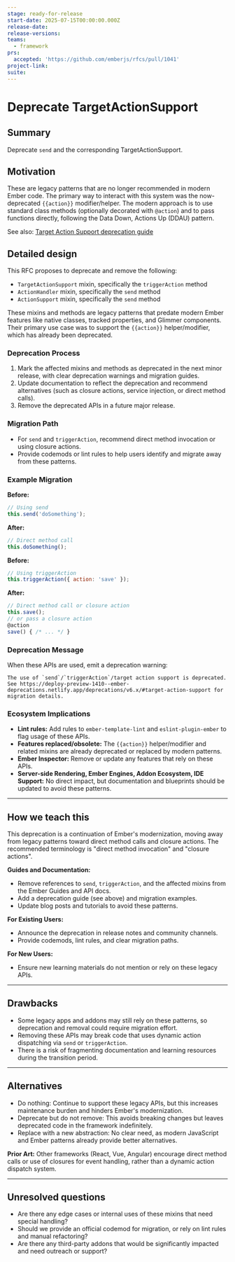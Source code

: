 ```yaml
---
stage: ready-for-release
start-date: 2025-07-15T00:00:00.000Z
release-date:
release-versions:
teams:
  - framework
prs:
  accepted: 'https://github.com/emberjs/rfcs/pull/1041'
project-link:
suite:
---
```


# Deprecate TargetActionSupport

## Summary

Deprecate `send` and the corresponding TargetActionSupport.

## Motivation

These are legacy patterns that are no longer recommended in modern Ember code. The primary way to interact with this system was the now-deprecated `{{action}}` modifier/helper. The modern approach is to use standard class methods (optionally decorated with `@action`) and to pass functions directly, following the Data Down, Actions Up (DDAU) pattern.

See also: [Target Action Support deprecation guide](https://deploy-preview-1410--ember-deprecations.netlify.app/deprecations/v6.x/#target-action-support)

## Detailed design

This RFC proposes to deprecate and remove the following:

- `TargetActionSupport` mixin, specifically the `triggerAction` method
- `ActionHandler` mixin, specifically the `send` method
- `ActionSupport` mixin, specifically the `send` method

These mixins and methods are legacy patterns that predate modern Ember features like native classes, tracked properties, and Glimmer components. Their primary use case was to support the `{{action}}` helper/modifier, which has already been deprecated.

### Deprecation Process

1. Mark the affected mixins and methods as deprecated in the next minor release, with clear deprecation warnings and migration guides.
2. Update documentation to reflect the deprecation and recommend alternatives (such as closure actions, service injection, or direct method calls).
3. Remove the deprecated APIs in a future major release.

### Migration Path

- For `send` and `triggerAction`, recommend direct method invocation or using closure actions.
- Provide codemods or lint rules to help users identify and migrate away from these patterns.


### Example Migration

**Before:**

```js
// Using send
this.send('doSomething');
```

**After:**

```js
// Direct method call
this.doSomething();
```

**Before:**

```js
// Using triggerAction
this.triggerAction({ action: 'save' });
```

**After:**

```js
// Direct method call or closure action
this.save();
// or pass a closure action
@action
save() { /* ... */ }
```


### Deprecation Message

When these APIs are used, emit a deprecation warning:

```
The use of `send`/`triggerAction`/target action support is deprecated. See https://deploy-preview-1410--ember-deprecations.netlify.app/deprecations/v6.x/#target-action-support for migration details.
```

### Ecosystem Implications

- **Lint rules:** Add rules to `ember-template-lint` and `eslint-plugin-ember` to flag usage of these APIs.
- **Features replaced/obsolete:** The `{{action}}` helper/modifier and related mixins are already deprecated or replaced by modern patterns.
- **Ember Inspector:** Remove or update any features that rely on these APIs.
- **Server-side Rendering, Ember Engines, Addon Ecosystem, IDE Support:** No direct impact, but documentation and blueprints should be updated to avoid these patterns.

---


## How we teach this

This deprecation is a continuation of Ember's modernization, moving away from legacy patterns toward direct method calls and closure actions. The recommended terminology is "direct method invocation" and "closure actions".

**Guides and Documentation:**
- Remove references to `send`, `triggerAction`, and the affected mixins from the Ember Guides and API docs.
- Add a deprecation guide (see above) and migration examples.
- Update blog posts and tutorials to avoid these patterns.

**For Existing Users:**
- Announce the deprecation in release notes and community channels.
- Provide codemods, lint rules, and clear migration paths.

**For New Users:**
- Ensure new learning materials do not mention or rely on these legacy APIs.

---


## Drawbacks

- Some legacy apps and addons may still rely on these patterns, so deprecation and removal could require migration effort.
- Removing these APIs may break code that uses dynamic action dispatching via `send` or `triggerAction`.
- There is a risk of fragmenting documentation and learning resources during the transition period.

---


## Alternatives

- Do nothing: Continue to support these legacy APIs, but this increases maintenance burden and hinders Ember's modernization.
- Deprecate but do not remove: This avoids breaking changes but leaves deprecated code in the framework indefinitely.
- Replace with a new abstraction: No clear need, as modern JavaScript and Ember patterns already provide better alternatives.

**Prior Art:**
Other frameworks (React, Vue, Angular) encourage direct method calls or use of closures for event handling, rather than a dynamic action dispatch system.

---


## Unresolved questions

- Are there any edge cases or internal uses of these mixins that need special handling?
- Should we provide an official codemod for migration, or rely on lint rules and manual refactoring?
- Are there any third-party addons that would be significantly impacted and need outreach or support?
